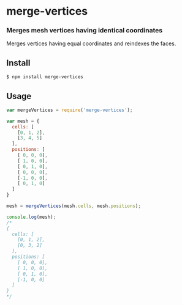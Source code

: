 merge-vertices
==============
### Merges mesh vertices having identical coordinates

Merges vertices having equal coordinates and reindexes the faces.

Install
-------

```bash
$ npm install merge-vertices
```

Usage
-----

```javascript
var mergeVertices = require('merge-vertices');

var mesh = {
  cells: [
    [0, 1, 2],
    [3, 4, 5]
  ],
  positions: [
    [ 0, 0, 0],
    [ 1, 0, 0],
    [ 0, 1, 0],
    [ 0, 0, 0],
    [-1, 0, 0],
    [ 0, 1, 0]
  ]
}

mesh = mergeVertices(mesh.cells, mesh.positions);

console.log(mesh);
/*
{ 
  cells: [ 
    [0, 1, 2], 
    [0, 3, 2] 
  ],
  positions: [ 
    [ 0, 0, 0], 
    [ 1, 0, 0], 
    [ 0, 1, 0], 
    [-1, 0, 0] 
  ] 
}
*/
```
